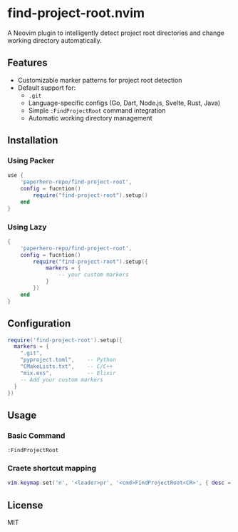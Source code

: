 # find-project-root.nvim
A Neovim plugin to intelligently detect project root directories and change working directory automatically.

## Features
- Customizable marker patterns for project root detection
- Default support for:
    - `.git`
    - Language-specific configs (Go, Dart, Node.js, Svelte, Rust, Java)
    - Simple `:FindProjectRoot` command integration
    - Automatic working directory management
## Installation
### Using Packer
```lua
use {
    'paperhero-repo/find-project-root',
    config = fucntion()
        require("find-project-root").setup()
    end
}
```

### Using Lazy

```lua
{
    'paperhero-repo/find-project-root',
    config = fucntion()
        require("find-project-root").setup({
            markers = {
                -- your custom markers
            }
        })
    end
}
```

## Configuration
```lua
require('find-project-root').setup({
  markers = {
    ".git",
    "pyproject.toml",    -- Python
    "CMakeLists.txt",    -- C/C++
    "mix.exs",           -- Elixir
    -- Add your custom markers
  }
})
```

## Usage
### Basic Command
```vim
:FindProjectRoot
```
### Craete shortcut mapping 
```lua
vim.keymap.set('n', '<leader>pr', '<cmd>FindProjectRoot<CR>', { desc = 'Find Project Root' })
```

## License

MIT


